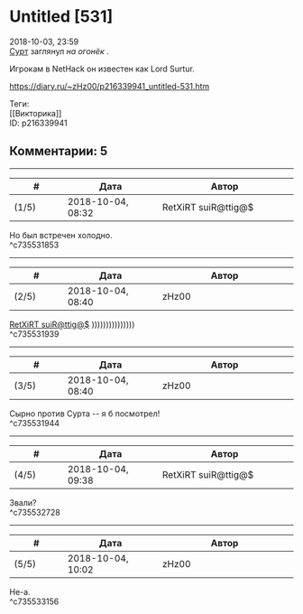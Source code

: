 Untitled [531]
==============

  
2018-10-03, 23:59  
  [Сурт](https://ru.wikipedia.org/wiki/%D0%A1%D1%83%D1%80%D1%82)  заглянул  *на огонёк*  .   
   
  Игрокам в NetHack он известен как Lord Surtur.    
  
<https://diary.ru/~zHz00/p216339941_untitled-531.htm>  
  
Теги:  
[[Викторика]]  
ID: p216339941  


Комментарии: 5
--------------

  


---



|         #         |              Дата              |                     Автор                     |           ID           |
| --- | --- | --- | --- |
| (1/5) | 2018-10-04, 08:32 | RetXiRT suiR@ttig@$ | c735531853 |

  
  Но был встречен холодно.    
 ^c735531853

---



|         #         |              Дата              |                     Автор                     |           ID           |
| --- | --- | --- | --- |
| (2/5) | 2018-10-04, 08:40 | zHz00 | c735531939 |

  
  [RetXiRT suiR@ttig@$](http://Hellspawn.diary.ru "Горчичник")  )))))))))))))))   
 ^c735531939

---



|         #         |              Дата              |                     Автор                     |           ID           |
| --- | --- | --- | --- |
| (3/5) | 2018-10-04, 08:40 | zHz00 | c735531944 |

  
 Сырно против Сурта -- я б посмотрел!   
 ^c735531944

---



|         #         |              Дата              |                     Автор                     |           ID           |
| --- | --- | --- | --- |
| (4/5) | 2018-10-04, 09:38 | RetXiRT suiR@ttig@$ | c735532728 |

  
  3вали?    
 ^c735532728

---



|         #         |              Дата              |                     Автор                     |           ID           |
| --- | --- | --- | --- |
| (5/5) | 2018-10-04, 10:02 | zHz00 | c735533156 |

  
 Не-а.   
 ^c735533156